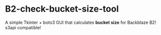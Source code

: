 # B2-check-bucket-size-tool
A simple Tkinter + boto3 GUI that calculates **bucket size** for Backblaze B2! s3api compatible!
